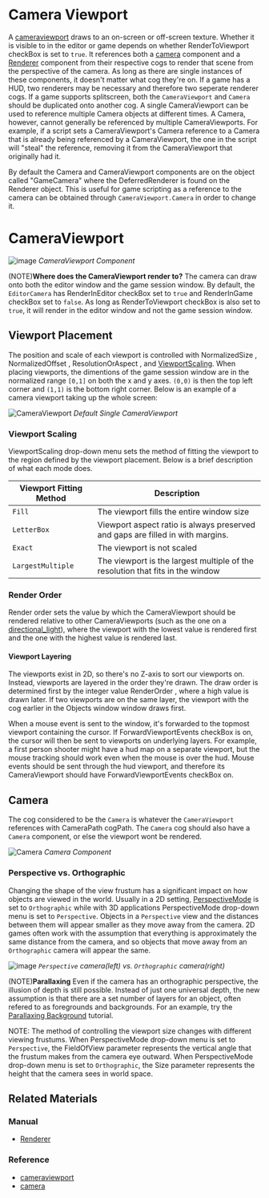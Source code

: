 # Camera Viewport
A [cameraviewport](https://plasmaengine.github.io/PlasmaDocs/Plasma1/C++/code_reference/class_reference/cameraviewport.md) draws to an on-screen or off-screen texture. Whether it is visible to in the editor or game depends on whether RenderToViewport checkBox is set to `true`.  It references both a [camera](https://plasmaengine.github.io/PlasmaDocs/Plasma1/C++/code_reference/class_reference/camera.md) component and a [Renderer](https://plasmaengine.github.io/PlasmaDocs/Plasma1/Editor/graphics/renderer/deferred_renderer.md) component from their respective cogs to render that scene from the perspective of the camera.  As long as there are single instances of these components, it doesn't matter what cog they're on.  If a game has a HUD, two renderers may be necessary and therefore two seperate renderer cogs.  If a game supports splitscreen, both the `CameraViewport` and `Camera` should be duplicated onto another cog. A single CameraViewport can be used to reference multiple Camera objects at different times. A Camera, however, cannot generally be referenced by multiple CameraViewports. For example, if a script sets a CameraViewport's Camera reference to a Camera that is already being referenced by a CameraViewport, the one in the script will "steal" the reference, removing it from the CameraViewport that originally had it.

By default the Camera and CameraViewport components are on the object called "GameCamera" where the DeferredRenderer is found on the Renderer object. This is useful for game scripting as a reference to the camera can be obtained through `CameraViewport.Camera` in order to change it.

# CameraViewport

![image](https://media.githubusercontent.com/media/PlasmaEngine/PlasmaDocs/master/doc_files/46327.png) *CameraViewport Component*

(NOTE)**Where does the CameraViewport render to?**
The camera can draw onto both the editor window and the game session window.  By default, the `EditorCamera` has RenderInEditor checkBox set to `true` and RenderInGame checkBox set to `false`. As long as RenderToViewport checkBox is also set to `true`, it will render in the editor window and not the game session window.

## Viewport Placement
The position and scale of each viewport is controlled with NormalizedSize , NormalizedOffset , ResolutionOrAspect , and [ViewportScaling](https://plasmaengine.github.io/PlasmaDocs/Plasma1/C++/code_reference/enum_reference.md#viewportscaling).  When placing viewports, the dimentions of the game session window are in the normalized range `[0,1]` on both the x and y axes.  `(0,0)` is then the top left corner and `(1,1)` is the bottom right corner.  Below is an example of a camera viewport taking up the whole screen:

![CameraViewport](https://media.githubusercontent.com/media/PlasmaEngine/PlasmaDocs/master/doc_files/47642.png) *Default Single CameraViewport*

### Viewport Scaling
ViewportScaling drop-down menu sets the method of fitting the viewport to the region defined by the viewport placement.  Below is a brief description of what each mode does.

| Viewport Fitting Method | Description |
| -- | -- |
| `Fill` | The viewport fills the entire window size |
| `LetterBox` | Viewport aspect ratio is always preserved and gaps are filled in with margins. |
| `Exact` | The viewport is not scaled |
| `LargestMultiple` | The viewport is the largest multiple of the resolution that fits in the window |

### Render Order

Render order sets the value by which the CameraViewport should be rendered relative to other CameraViewports (such as the one on a [directional_light](https://plasmaengine.github.io/PlasmaDocs/Plasma1/Editor/graphics/lighting/direct_lighting/directional_light.md)), where the viewport with the lowest value is rendered first and the one with the highest value is rendered last.

#### Viewport Layering
The viewports exist in 2D, so there's no Z-axis to sort our viewports on.  Instead, viewports are layered in the order they're drawn.  The draw order is determined first by the integer value RenderOrder , where a high value is drawn later.  If two viewports are on the same layer, the viewport with the cog earlier in the Objects window window draws first.

When a mouse event is sent to the window, it's forwarded to the topmost viewport containing the cursor.  If ForwardViewportEvents checkBox is on, the cursor will then be sent to viewports on underlying layers.  For example, a first person shooter might have a hud map on a separate viewport, but the mouse tracking should work even when the mouse is over the hud.  Mouse events should be sent through the hud viewport, and therefore its CameraViewport should have ForwardViewportEvents checkBox on.

## Camera
The cog considered to be the `Camera` is whatever the `CameraViewport` references with CameraPath cogPath.  The `Camera` cog should also have a `Camera` component, or else the viewport wont be rendered.

![Camera](https://media.githubusercontent.com/media/PlasmaEngine/PlasmaDocs/master/doc_files/47645.png) *Camera Component*

### Perspective vs. Orthographic
Changing the shape of the view frustum has a significant impact on how objects are viewed in the world.  Usually in a 2D setting, [PerspectiveMode](https://plasmaengine.github.io/PlasmaDocs/Plasma1/C++/code_reference/enum_reference.md#perspectivemode) is set to `Orthographic` while with 3D applications PerspectiveMode drop-down menu is set to `Perspective`.  Objects in a `Perspective` view and the distances between them will appear smaller as they move away from the camera.  2D games often work with the assumption that everything is approximately the same distance from the camera, and so objects that move away from an `Orthographic` camera will appear the same.

![image](https://media.githubusercontent.com/media/PlasmaEngine/PlasmaDocs/master/doc_files/46825.png) *`Perspective` camera(left) vs. `Orthographic` camera(right)*

(NOTE)**Parallaxing** Even if the camera has an orthographic perspective, the illusion of depth is still possible.  Instead of just one universal depth, the new assumption is that there are a set number of layers for an object, often refered to as foregrounds and backgrounds.  For an example, try the [Parallaxing Background](https://plasmaengine.github.io/PlasmaDocs/Plasma1/Editor/tutorials/graphics/parallaxbackground.md) tutorial.

NOTE: The method of controlling the viewport size changes with different viewing frustums.  When PerspectiveMode drop-down menu is set to `Perspective`, the FieldOfView  parameter represents the vertical angle that the frustum makes from the camera eye outward.  When PerspectiveMode drop-down menu is set to `Orthographic`, the Size  parameter represents the height that the camera sees in world space.

## Related Materials
### Manual
- [Renderer](https://plasmaengine.github.io/PlasmaDocs/Plasma1/Editor/graphics/renderer.md)

### Reference
- [cameraviewport](https://plasmaengine.github.io/PlasmaDocs/Plasma1/C++/code_reference/class_reference/cameraviewport.md)
- [camera](https://plasmaengine.github.io/PlasmaDocs/Plasma1/C++/code_reference/class_reference/camera.md)  